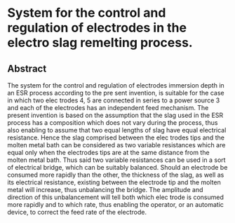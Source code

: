 # System for the control and regulation of electrodes in the electro slag remelting process.

## Abstract
The system for the control and regulation of electrodes immersion depth in an ESR process according to the pre sent invention, is suitable for the case in which two elec trodes 4, 5 are connected in series to a power source 3 and each of the electrodes has an independent feed mechanism. The present invention is based on the assumption that the slag used in the ESR process has a composition which does not vary during the process, thus also enabling to assume that two equal lengths of slag have equal electrical resistance. Hence the slag comprised between the elec trodes tips and the molten metal bath can be considered as two variable resistances which are equal only when the electrodes tips are at the same distance from the molten metal bath. Thus said two variable resistances can be used in a sort of electrical bridge, which can be suitably balanced. Should an electrode be consumed more rapidly than the other, the thickness of the slag, as well as its electrical resistance, existing between the electrode tip and the molten metal will increase, thus unbalancing the bridge. The amplitude and direction of this unbalancement will tell both which elec trode is consumed more rapidly and to which rate, thus enabling the operator, or an automatic device, to correct the feed rate of the electrode.